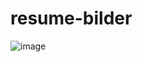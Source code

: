 # resume-bilder

![image](https://github.com/Deepsutariy/resume-bilder/assets/100339197/588ef371-b38f-45e8-bede-92cf7e9d9b9a)
